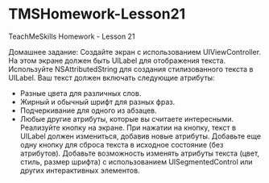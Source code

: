 # TMSHomework-Lesson21
TeachMeSkills Homework - Lesson 21

Домашнее задание:
Создайте экран с использованием UIViewController. На этом экране должен быть UILabel для отображения текста.
Используйте NSAttributedString для создания стилизованного текста в UILabel. Ваш текст должен включать следующие атрибуты:
- Разные цвета для различных слов.
- Жирный и обычный шрифт для разных фраз.
- Подчеркивание для одного из абзацев.
- Любые другие атрибуты, которые вы считаете интересными.
Реализуйте кнопку на экране. При нажатии на кнопку, текст в UILabel должен измениться, добавив новые атрибуты.
Добавьте еще одну кнопку для сброса текста в исходное состояние (без атрибутов).
Добавьте возможность изменять атрибуты текста (цвет, стиль, размер шрифта) с использованием UISegmentedControl или других интерактивных элементов.
